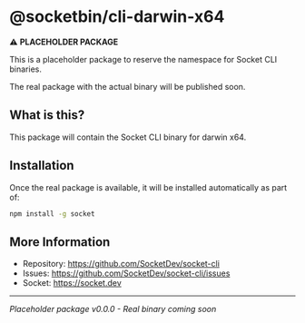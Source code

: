 # @socketbin/cli-darwin-x64

⚠️ **PLACEHOLDER PACKAGE**

This is a placeholder package to reserve the namespace for Socket CLI binaries.

The real package with the actual binary will be published soon.

## What is this?

This package will contain the Socket CLI binary for darwin x64.

## Installation

Once the real package is available, it will be installed automatically as part of:

```bash
npm install -g socket
```

## More Information

- Repository: https://github.com/SocketDev/socket-cli
- Issues: https://github.com/SocketDev/socket-cli/issues
- Socket: https://socket.dev

---

*Placeholder package v0.0.0 - Real binary coming soon*
